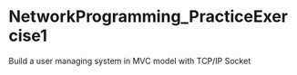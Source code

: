 # NetworkProgramming_PracticeExercise1
Build a user managing system in MVC model with TCP/IP Socket
